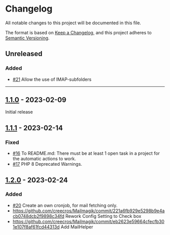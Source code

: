 # Changelog

All notable changes to this project will be documented in this file.

The format is based on [Keep a Changelog](https://keepachangelog.com/en/1.0.0/),
and this project adheres to [Semantic Versioning](https://semver.org/spec/v2.0.0.html).

## Unreleased

### Added
-  [#21](https://github.com/creecros/Mailmagik/issues/21) Allow the use of IMAP-subfolders 
---

## [1.1.0](https://github.com/creecros/Mailmagik/releases/tag/1.1.0) - 2023-02-09

Initial release

## [1.1.1](https://github.com/creecros/Mailmagik/releases/tag/1.1.1) - 2023-02-14

### Fixed

- [#16](https://github.com/creecros/Mailmagik/issues/16) To README.md: There must be at least 1 open task in a project for the automatic actions to work.
- [#17](https://github.com/creecros/Mailmagik/issues/17)  PHP 8 Deprecated Warnings.

## [1.2.0](https://github.com/creecros/Mailmagik/releases/tag/1.2.0) - 2023-02-24

### Added

- [#20](https://github.com/creecros/Mailmagik/issues/20) Create an own cronjob, for mail fetching only.
- https://github.com/creecros/Mailmagik/commit/221a6fb929e5298b9e4acb0748dcb2f9898c34fd Rework Config Setting to Check box
- https://github.com/creecros/Mailmagik/commit/eb2623e59664cfecfb301e107f8af61fcd44313d Add MailHelper
